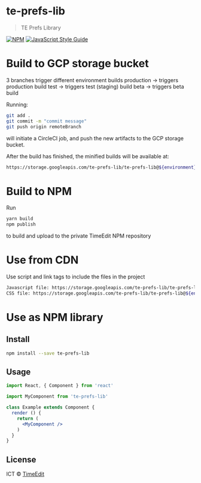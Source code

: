# te-prefs-lib

> TE Prefs Library

[![NPM](https://img.shields.io/npm/v/te-prefs-lib.svg)](https://www.npmjs.com/package/te-prefs-lib) [![JavaScript Style Guide](https://img.shields.io/badge/code_style-standard-brightgreen.svg)](https://standardjs.com)

# Build to GCP storage bucket

3 branches trigger different environment builds
production -> triggers production build
test -> triggers test (staging) build
beta -> triggers beta build

Running:
```bash
git add .
git commit -m "commit message"
git push origin remoteBranch
```
will initiate a CircleCI job, and push the new artifacts to the GCP storage bucket.

After the build has finished, the minified builds will be available at:

```bash
https://storage.googleapis.com/te-prefs-lib/te-prefs-lib@${environment}.js / css
```

# Build to NPM
Run
```bash
yarn build
npm publish
```
to build and upload to the private TimeEdit NPM repository

# Use from CDN
Use script and link tags to include the files in the project
```bash
Javascript file: https://storage.googleapis.com/te-prefs-lib/te-prefs-lib@${environment}.js (or .es.js)
CSS file: https://storage.googleapis.com/te-prefs-lib/te-prefs-lib@${environment}.css
```

# Use as NPM library

## Install

```bash
npm install --save te-prefs-lib
```

## Usage

```jsx
import React, { Component } from 'react'

import MyComponent from 'te-prefs-lib'

class Example extends Component {
  render () {
    return (
      <MyComponent />
    )
  }
}
```

## License

ICT © [TimeEdit](https://github.com/TimeEdit)
